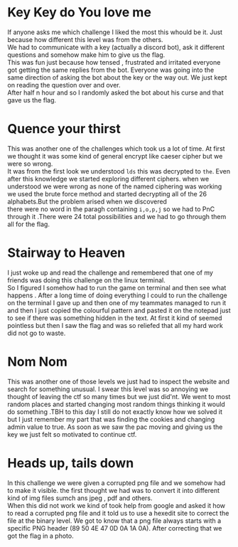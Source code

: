 # Key Key do You love me
If anyone asks me which challenge I liked the most this whould be it. Just because how different this level was from the others.  
We had to communicate with a key (actually a discord bot), ask it different questions and somehow make him to give us the flag.  
This was fun just because how tensed , frustrated and irritated everyone got getting the same replies from the bot.
Everyone was going into the same direction of asking the bot about the key or the way out. We just kept on reading the question over and over.  
After half n hour and so I randomly asked the bot about his curse and that gave us the flag.

# Quence your thirst
This was another one of the challenges which took us a lot of time. At first we thought it was some kind of general encrypt like caeser cipher but we were so wrong.  
It was from the first look we understood `lds` this was decrypted to `the`. Even after this knowledge we started exploring different ciphers. when we understood we were wrong as none of the named ciphering was working we used the brute force method and started decrypting all of the 26 alphabets.But the problem arised when we discovered   
there were no word in the paragh containing `i,o,p,j` so we had to PnC through it .There were 24 total possibilities and we had to go through them all for the flag.

# Stairway to Heaven 
I just woke up and read the challenge and remembered that one of my friends was doing this challenge on the linux terminal.  
So I figured I somehow had to run the game on terminal and then see what happens . After a long time of doing everything I could to run the challenge on the terminal I gave up
and then one of my teammates managed to run it and then I just copied the colourful pattern and pasted it on the notepad just to see if there was something hidden in the text.
At first it kind of seemed pointless but then I saw the flag and was so reliefed that all my hard work did not go to waste.

# Nom Nom
This was another one of those levels we just had to inspect the website and search for something unusual. I swear this level was so annoying we thought of leaving the ctf so many times but we just did'nt.
We went to most random places and started changing most random things thinking it would do something .TBH to this day I still do not exactly know how we solved it but I just remember my part that was finding the cookies and changing admin value to true. As soon as we saw the pac moving and giving us the key we just felt so motivated to continue ctf.

# Heads up, tails down
In this challenge we were given a corrupted png file and we somehow had to make it visible. the first thought we had was to convert it into different kind of img files sumch ans jpeg , pdf and others.  
When this did not work we kind of took help from google and asked it how to read a corrupted png file and it told us to use a hexedit site to correct the file at the binary level. We got to know that a png file always starts with a specific PNG header (89 50 4E 47 0D 0A 1A 0A). After correcting that we got the flag in a photo.


